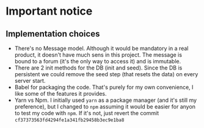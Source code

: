 # Important notice

## Implementation choices
- There's no Message model. Although it would be mandatory in a real product, it doesn't have much sens in this project. The message is bound to a forum (it's the only way to access it) and is immutable.
- There are 2 init methods for the DB (init and seed). Since the DB is persistent we could remove the seed step (that resets the data) on every server start.
- Babel for packaging the code. That's purely for my own convenience, I like some of the features it provides.
- Yarn vs Npm. I initially used `yarn` as a package manager (and it's still my preference), but I changed to `npm` assuming it would be easier for anyon to test my code with `npm`. If it's not, just revert the commit `cf37373563fd4294fe1a341fb29458b3ec9e1ba8`
